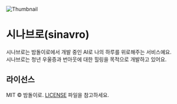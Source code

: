 ![Thumbnail](https://github.com/user-attachments/assets/c29d1ddb-321f-4f42-a964-5f50b5875c18)

# 시나브로(sinavro)

시나브로는 밤돌이로에서 개발 중인 AI로 나의 하루를 위로해주는 서비스예요. <br>
시나브로는 청년 우울증과 번아웃에 대한 힐링을 목적으로 개발하고 있어요.
## 라이선스

MIT © 밤돌이로. [LICENSE](./LICENSE) 파일을 참고하세요.